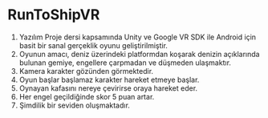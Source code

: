 # RunToShipVR

1. Yazılım Proje dersi kapsamında Unity ve Google VR SDK ile Android için basit bir sanal gerçeklik oyunu geliştirilmiştir. 
2. Oyunun amacı, deniz üzerindeki platformdan koşarak denizin açıklarında bulunan gemiye, engellere çarpmadan ve düşmeden ulaşmaktır.
3. Kamera karakter gözünden görmektedir. 
4. Oyun başlar başlamaz karakter hareket etmeye başlar. 
5. Oynayan kafasını nereye çevirirse oraya hareket eder.
6. Her engel geçildiğinde skor 5 puan artar.
7. Şimdilik bir seviden oluşmaktadır.
